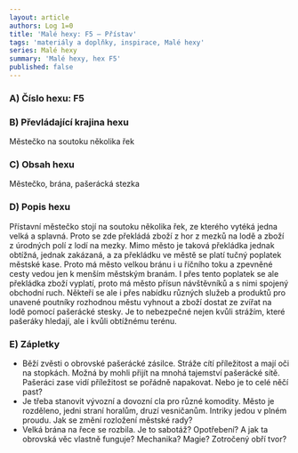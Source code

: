 ```yaml
---
layout: article
authors: Log 1=0
title: 'Malé hexy: F5 – Přístav'
tags: 'materiály a doplňky, inspirace, Malé hexy'
series: Malé hexy
summary: 'Malé hexy, hex F5'
published: false
---
```


### A) Číslo hexu: F5

### B) Převládající krajina hexu
Městečko na soutoku několika řek
### C) Obsah hexu
Městečko, brána, pašerácká stezka
### D) Popis hexu
Přístavní městečko stojí na soutoku několika řek, ze kterého vytéká jedna velká a splavná. Proto se zde překládá zboží z hor z mezků na lodě a zboží z úrodných polí z lodí na mezky. Mimo město je taková překládka jednak obtížná, jednak zakázaná, a za překládku ve městě se platí tučný poplatek městské kase. Proto má město velkou bránu i u říčního toku a zpevněné cesty vedou jen k menším městským branám. I přes tento poplatek se ale překládka zboží vyplatí, proto má město přísun návštěvníků a s nimi spojený obchodní ruch. Někteří se ale i přes nabídku různých služeb a produktů pro unavené poutníky rozhodnou městu vyhnout a zboží dostat ze zvířat na lodě pomocí pašerácké stesky. Je to nebezpečné nejen kvůli strážím, které pašeráky hledají, ale i kvůli obtížnému terénu.
### E) Zápletky
- Běží zvěsti o obrovské pašerácké zásilce. Stráže cítí příležitost a mají oči na stopkách. Možná by mohli přijít na mnohá tajemství pašerácké sítě. Pašeráci zase vidí příležitost se pořádně napakovat. Nebo je to celé něčí past?
- Je třeba stanovit vývozní a dovozní cla pro různé komodity. Město je rozděleno, jedni straní horalům, druzí vesničanům. Intriky jedou v plném proudu. Jak se změní rozložení městské rady?
- Velká brána na řece se rozbila. Je to sabotáž? Opotřebení? A jak ta obrovská věc vlastně funguje? Mechanika? Magie? Zotročený obří tvor?
